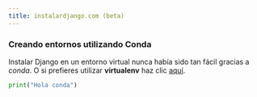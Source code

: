 ```yaml
---
title: instalardjango.com (beta)
---
```


### Creando entornos utilizando Conda

Instalar Django en un entorno virtual nunca había sido tan fácil gracias a *conda*. O si prefieres utilizar **virtualenv** haz clic [aquí](./virtualenv/).

```python
print("Hola conda")
```

